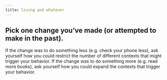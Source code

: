 ```yaml
---
title: living and whatever
---
```


## Pick one change you’ve made (or attempted to make in the past).
 If the change was to do something less (e.g. check your phone less), ask yourself how you could restrict the number of different contexts that might trigger your behavior.
 If the change was to do something more (e.g. read more books), ask yourself how you could expand the contexts that trigger your behavior.
##
